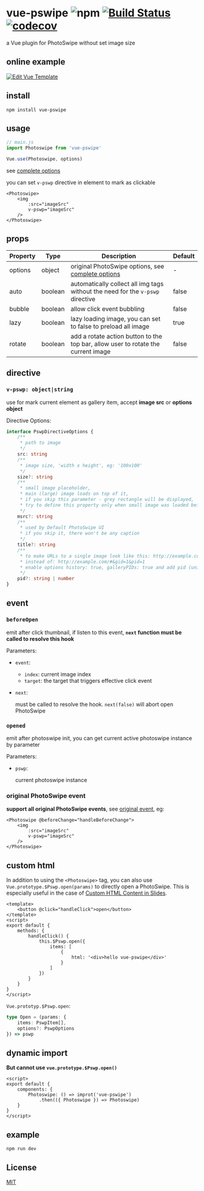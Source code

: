 # vue-pswipe ![npm](https://img.shields.io/npm/v/vue-pswipe) [![Build Status](https://travis-ci.com/GuoQichen/vue-pswipe.svg?branch=master)](https://travis-ci.com/GuoQichen/vue-pswipe) [![codecov](https://codecov.io/gh/GuoQichen/vue-pswipe/branch/master/graph/badge.svg)](https://codecov.io/gh/GuoQichen/vue-pswipe)
a Vue plugin for PhotoSwipe without set image size

## online example
[![Edit Vue Template](https://codesandbox.io/static/img/play-codesandbox.svg)](https://codesandbox.io/s/619x48656r)

## install
```
npm install vue-pswipe
```

## usage

```js
// main.js
import Photoswipe from 'vue-pswipe'

Vue.use(Photoswipe, options)
```
see [complete options](http://photoswipe.com/documentation/options.html)

you can set `v-pswp` directive in element to mark as clickable
```vue
<Photoswipe>
    <img 
        :src="imageSrc"
        v-pswp="imageSrc"
    />
</Photoswipe>
```

## props

| Property | Type | Description | Default |
| --- | --- | --- | --- |
| options | object | original PhotoSwipe options, see [complete options](http://photoswipe.com/documentation/options.html) | - | 
| auto | boolean | automatically collect all img tags without the need for the `v-pswp` directive | false |
| bubble | boolean | allow click event bubbling | false |
| lazy | boolean | lazy loading image, you can set to false to preload all image | true |
| rotate | boolean | add a rotate action button to the top bar, allow user to rotate the current image | false |

## directive

### `v-pswp: object|string`
use for mark current element as gallery item, accept **image src** or **options object**

Directive Options:
```typescript
interface PswpDirectiveOptions {
    /**
     * path to image
     */
    src: string
    /**
     * image size, 'width x height', eg: '100x100'
     */
    size?: string
    /**
     * small image placeholder,
     * main (large) image loads on top of it,
     * if you skip this parameter - grey rectangle will be displayed,
     * try to define this property only when small image was loaded before
     */
    msrc?: string
    /**
     * used by Default PhotoSwipe UI
     * if you skip it, there won't be any caption
     */
    title?: string
    /**
     * to make URLs to a single image look like this: http://example.com/#&gid=1&pid=custom-first-id
     * instead of: http://example.com/#&gid=1&pid=1
     * enable options history: true, galleryPIDs: true and add pid (unique picture identifier) 
     */
    pid?: string | number
}
```

## event

### `beforeOpen`
emit after click thumbnail, if listen to this event, **`next` function must be called to resolve this hook**

Parameters: 
- `event`:
    - `index`: current image index
    - `target`: the target that triggers effective click event
- `next`: 

    must be called to resolve the hook. `next(false)` will abort open PhotoSwipe

### `opened`
emit after photoswipe init, you can get current active photoswipe instance by parameter

Parameters:
- `pswp`:

    current photoswipe instance

### original PhotoSwipe event
**support all original PhotoSwipe events**, see [original event](https://github.com/dimsemenov/PhotoSwipe/blob/master/website/documentation/api.md#events), eg: 
```vue
<Photoswipe @beforeChange="handleBeforeChange">
    <img 
        :src="imageSrc"
        v-pswp="imageSrc"
    />
</Photoswipe>
```

## custom html
In addition to using the `<Photoswipe>` tag, you can also use `Vue.prototype.$Pswp.open(params)` to directly open a PhotoSwipe. This is especially useful in the case of [Custom HTML Content in Slides](https://photoswipe.com/documentation/custom-html-in-slides.html).
```vue
<template>
    <button @click="handleClick">open</button>
</template>
<script>
export default {
    methods: {
        handleClick() {
            this.$Pswp.open({
                items: [
                    {
                        html: '<div>hello vue-pswipe</div>'
                    }
                ]
            })
        }
    }
}
</script>
```

`Vue.prototyp.$Pswp.open`:
```typescript
type Open = (params: {
    items: PswpItem[],
    options?: PswpOptions
}) => pswp
```

## dynamic import
**But cannot use `vue.prototype.$Pswp.open()`**
```vue
<script>
export default {
    components: {
        Photoswipe: () => improt('vue-pswipe')
            .then(({ Photoswipe }) => Photoswipe)
    } 
}
</script>
```

## example
```
npm run dev
```

## License
[MIT](http://opensource.org/licenses/MIT)